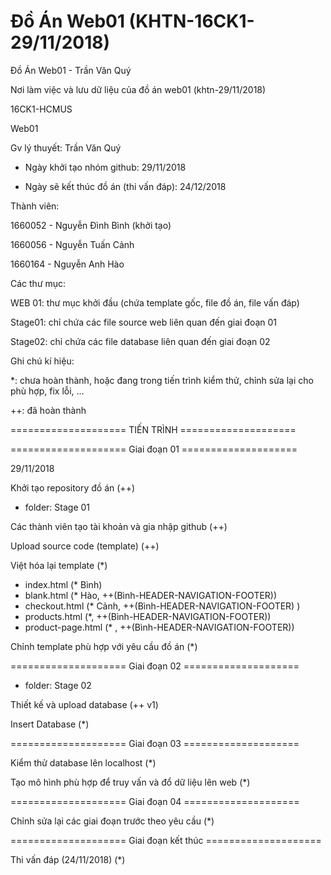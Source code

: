 # Đồ Án Web01 (KHTN-16CK1-29/11/2018)

Đồ Án Web01 - Trần Văn Quý

Nơi làm việc và lưu dữ liệu của đồ án web01 (khtn-29/11/2018)

16CK1-HCMUS

Web01

Gv lý thuyết: Trần Văn Quý

+ Ngày khởi tạo nhóm github: 29/11/2018

+ Ngày sẽ kết thúc đồ án (thi vấn đáp): 24/12/2018

Thành viên:

1660052 - Nguyễn Đình Bình (khởi tạo)

1660056 - Nguyễn Tuấn Cảnh

1660164 - Nguyễn Anh Hào


Các thư mục:

WEB 01: thư mục khởi đầu (chứa template gốc, file đồ án, file vấn đáp)

Stage01: chỉ chứa các file source web liên quan đến giai đoạn 01

Stage02: chỉ chứa các file database liên quan đến giai đoạn 02

Ghi chú kí hiệu: 

*: chưa hoàn thành, hoặc đang trong tiến trình kiểm thử, chỉnh sửa lại cho phù hợp, fix lỗi, ...

++: đã hoàn thành

==================== TIẾN TRÌNH ====================


==================== Giai đoạn 01 ====================

29/11/2018

Khởi tạo repository đồ án (++)

+ folder: Stage 01

Các thành viên tạo tài khoản và gia nhập github (++)

Upload source code (template) (++)

Việt hóa lại template (*)
 + index.html (* Bình)
 + blank.html (* Hào, ++(Bình-HEADER-NAVIGATION-FOOTER))
 + checkout.html (* Cảnh, ++(Bình-HEADER-NAVIGATION-FOOTER) )
 + products.html (*, ++(Bình-HEADER-NAVIGATION-FOOTER))
 + product-page.html (* , ++(Bình-HEADER-NAVIGATION-FOOTER))

Chỉnh template phù hợp với yêu cầu đồ án (*)

==================== Giai đoạn 02 ====================

+ folder: Stage 02

Thiết kế và upload database (++ v1)

Insert Database (*)

==================== Giai đoạn 03 ====================

Kiểm thử database lên localhost (*)

Tạo mô hình phù hợp để truy vấn và đổ dữ liệu lên web (*)

==================== Giai đoạn 04 ====================

Chỉnh sửa lại các giai đoạn trước theo yêu cầu (*)

==================== Giai đoạn kết thúc ====================

Thi vấn đáp (24/11/2018) (*)


